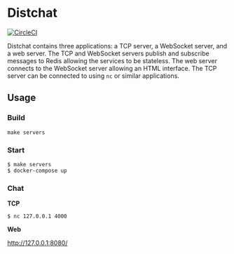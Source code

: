 # Distchat

[![CircleCI](https://circleci.com/gh/Kochava/k8s-demo-chat.svg?style=svg)](https://circleci.com/gh/Kochava/k8s-demo-chat)

Distchat contains three applications: a TCP server, a WebSocket server, and
a web server. The TCP and WebSocket servers publish and subscribe messages to
Redis allowing the services to be stateless. The web server connects to the
WebSocket server allowing an HTML interface. The TCP server can be connected to
using `nc` or similar applications.

## Usage

### Build

```
make servers
```

### Start

```
$ make servers
$ docker-compose up
```
### Chat

**TCP**

```
$ nc 127.0.0.1 4000
```

**Web**

http://127.0.0.1:8080/
